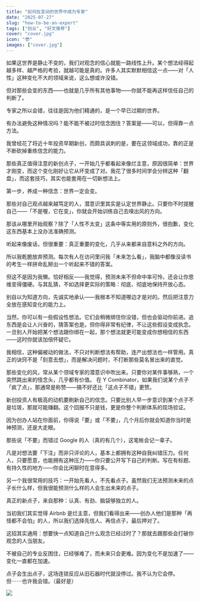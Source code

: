 ```yaml
---
title: "如何在变动的世界中成为专家"
date: "2025-07-27"
slug: "how-to-be-an-expert"
tags: ["创业", "好文推荐"]
cover: "cover.jpg"
icon: "😎"
images: ["cover.jpg"]
---
```

如果这世界是静止不变的，我们对观念的信心就能一路线性上升。某个想法经得起越多样、越严格的考验，就越可能是真的。许多人其实默默相信这一点——对「人性」这种变化不大的领域来说，这么想或许没错。



但对那些会变的东西——也就是几乎所有其他事物——你就不能再这样信任自己的判断了。



专家之所以会错，往往是因为他们精通的，是一个早已过期的世界。



有办法避免这种情况吗？能不能不被过时信念困住？答案是——可以，但得靠一点方法。



我曾经花了将近十年投资早期新创，而颇具讽刺的是，要在这领域成功，靠的正是不断砍掉重练信念的能力。



那些真正值得注意的新创点子，一开始几乎都看起来像烂主意，原因很简单：世界才刚变，而这个变化刚好让它从坏变成了对。我花了很多时间学会分辨这种「翻盘」，而这套技巧，其实也能套用在一切新想法上。



第一步，养成一种信念：世界一定会变。



那些对自己观点越来越笃定的人，潜意识里其实是认定世界静止。只要你不时提醒自己——「不是喔，它在变」，你就会开始训练自己去嗅出风的方向。



那该从哪里开始观察？除了「人性不太变」这条中等实用的原则外，很抱歉，变化这东西基本上没办法准确预测。



听起来像废话，但很重要：真正重要的变化，几乎从来都来自意料之外的方向。



所以我乾脆放弃预测。每次有人在访问里问我「未来怎么看」，我脑中都像没读书的考生一样拼命乱掰出一个听起来不错的答案。



但这不是因为我懒。恰好相反——我觉得，预测未来不但命中率可怜，还会让你思维变得僵硬。与其乱猜，不如选择更实际的策略：彻底、彻底地保持开放心态。



别自以为知道方向，先诚实地承认——我根本不知道哪边才是对的。然后把注意力全放在感知变化的能力上。



当然，你可以有一些假设性想法。它们会稍微绑住你没错，但也会驱动你前进。追东西是会让人兴奋的，猜答案也是。但你得非常有纪律，不让这些假设变成执念。
一旦别人开始把某个想法跟你绑在一起，那个想法就更可能变成你想相信的东西——这时你就该加倍怀疑它。



我相信，这种偏被动的做法，不只对判断想法有帮助，连产出想法也一样管用。真正的诀窍不是「刻意去想」，而是解决问题时，不打断那些莫名冒出来的直觉。



那些变化的风，常从某个领域专家的潜意识中吹出来。只要你对某件事够熟，一个突然跳出来的怪念头，几乎都有价值。
在 Y Combinator，如果我们说某个点子「疯了点」，那通常是称赞——搞不好还比「这点子不错」更赞。



新创投资人有极高的动机要刷新自己的信念。只要比别人早一步意识到某个点子不是垃圾，那就可能赚翻。这个回报不只是钱，更是你整个判断体系的现场验证。



因为创办人站在你面前，你得说「要」或「不要」，几个月后你就会知道你当时是神预测，还是大走眼。



那些说「不要」而错过 Google 的人（真的有几个），这笔帐会记一辈子。



凡是对想法要「下注」而非只评论的人，基本上都拥有这种自我纠错压力。任何人，只要愿意，也能拥有这种压力——你只要公开写下自己的判断。写在有标题、有持久性的地方——你会比闲聊时在意得多。



另一个我很常用的技巧：一开始先看人，不先看点子。虽然我们无法预测未来的点子长什么样，但我很能预测什么样的人会生出未来的点子。



真正的新点子，来自那种：认真、有劲、脑袋够独立的人。



当初我们其实觉得 Airbnb 是烂主意，但我们看得出来——创办人他们是那种「再怪都不会怕」的人，所以我们选择先信人、再信点子，最后押对了。



这招其实通用：想要快一点知道自己什么观念已经过时了？那就去跟那些会打破你观念的人当朋友。



不被自己的专业反困住，已经够难了，而未来只会更难。因为变化不是加速了——变化一直都在加速。



点子会生出点子，这场连锁反应从旧石器时代就没停过。我不认为它会停。
但⋯⋯也许我会错。（最好是）




![](https://prod-files-secure.s3.us-west-2.amazonaws.com/112d0858-5090-4d34-a606-b75eb8d65fd2/46476355-9cf3-4e99-9b7a-3531bc426380/1000202064.png?X-Amz-Algorithm=AWS4-HMAC-SHA256&X-Amz-Content-Sha256=UNSIGNED-PAYLOAD&X-Amz-Credential=ASIAZI2LB466TZESH3UK%2F20250917%2Fus-west-2%2Fs3%2Faws4_request&X-Amz-Date=20250917T103403Z&X-Amz-Expires=3600&X-Amz-Security-Token=IQoJb3JpZ2luX2VjECoaCXVzLXdlc3QtMiJHMEUCIQCzlJLCIiZ8L%2BiF%2BxVcM%2FMskF79%2B%2B0ZWq49eYJSIWRJfAIgKpi59RxvoUuaVOVmQg5YiN0uWTS6%2Ff3iuKSVxXiL6vYqiAQIo%2F%2F%2F%2F%2F%2F%2F%2F%2F%2F%2FARAAGgw2Mzc0MjMxODM4MDUiDMTTcP8MISEd0KKrhCrcAzbRxHf1GvcYwQqvQc%2FZPc97J1v%2F3j3Mjkt97DqFW9igsoTRiShcFrSLX%2BxLeHNY1SGECFHwr%2BCEJ1aQFrxtFfligJDj1PqpbdFveEU98TmTCvJ7MQlGQTm6dE%2BHfEyfG4DgG4zjq5%2BnfTuNVYfKpkx54sYh0nrKjD4Uxrq%2BH9VFZvUMvLzLtOn4Voft3S6BQv0Tt9JP3cDTuSLMwetlhts67j8OC1vjSg3ZlMPGtpWBWTUsSfGS%2BBTUWvf4mt75VjDiJoPdscQ2lPZGHYJv5bJuqfYaAhRdNUrPCC%2FS%2BFCPm2LOBRqKWj2tTPBdQz7xh4oeFwEMJeYN1uY8LG1UNHB9scTD7bRonOI6YL9DTjQBuHnuYuEjanGA%2B%2FrcQD0qk5SqJDTd1svK2RUZu508fytpUNFahsPOpfWsWxUyDCJKY8jg4JWOsaYYxo7Kqw%2FjFfUyEi7usqxqZK6D9fPpSFyBbS9Rm6e83edxWZRGuTQ%2FpmMjZbbk323I%2FOuurO%2Fz5ln2ZduHUsQIX7QRuGA7HM38MM8TMBHbPHMnjj65JxVGNhLCCaY2uR9vnwyetRCd0dhaNQy0gUOLtp7KgZ2fLR4eTmHq9Qd8vli%2FD5T3diGuTGneod%2BAqB5yt1r5MMaRqsYGOqUBuiFme94zmTEXnplhTJXw6FdjHeqbUg1gP5rmd%2FVAPbjLb50ebgJL5rNsHqS9gZek5jTWvlr5%2BFRHaV4Hfk4ShlupO3zM9puFNMPXnTtJ4U8j64TUfNYYLOCwCqtcTcbuWZk9%2FZP2y%2FFwqETFl17EBmrjhFW1z7QTa%2BX4VQ8UXam3ixmg1ab7iEBCI2BwIkjaLT52%2B4kWSxj1WQDM%2BsZBOLQxepXR&X-Amz-Signature=43263e30162d44348d1355be148b5b60fbb58e329566011361e3a7c9de3b8b9a&X-Amz-SignedHeaders=host&x-amz-checksum-mode=ENABLED&x-id=GetObject)

